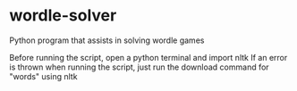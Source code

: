 # wordle-solver
Python program that assists in solving wordle games

Before running the script, open a python terminal and import nltk
If an error is thrown when running the script, just run the download command for "words" using nltk
